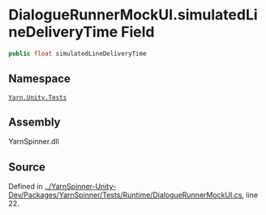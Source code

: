 <!-- This file was generated by a tool. Do not edit this file by hand. -->

# DialogueRunnerMockUI.simulatedLineDeliveryTime Field


```csharp
public float simulatedLineDeliveryTime
```



## Namespace
[`Yarn.Unity.Tests`](/api/csharp/yarn.unity.tests/README.md)

## Assembly
YarnSpinner.dll

## Source
Defined in [../YarnSpinner-Unity-Dev/Packages/YarnSpinner/Tests/Runtime/DialogueRunnerMockUI.cs](https://github.com/YarnSpinnerTool/YarnSpinner-Unity//blob/develop/Tests/Runtime/DialogueRunnerMockUI.cs#L22), line 22.
